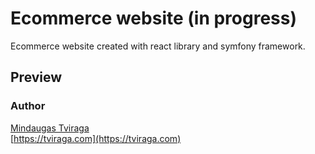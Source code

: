 # Ecommerce website (in progress)
Ecommerce website created with react library and symfony framework.

## Preview


### Author
[Mindaugas Tviraga](https://github.com/nubranger)  
[https://tviraga.com](https://tviraga.com)
